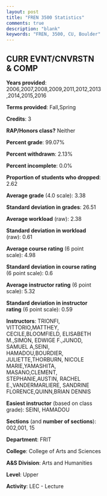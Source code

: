 ```yaml
---
layout: post
title: "FREN 3500 Statistics"
comments: true
description: "blank"
keywords: "FREN, 3500, CU, Boulder"
--- 
```

<head>
<script src="https://ajax.googleapis.com/ajax/libs/jquery/2.1.3/jquery.min.js"></script>
<script src="https://dl.dropboxusercontent.com/s/pc42nxpaw1ea4o9/highcharts.js?dl=0"></script>
<!-- <script src="../assets/js/highcharts.js"></script> -->
<style type="text/css">@font-face {
	font-family: "Bebas Neue";
	src: url(https://www.filehosting.org/file/details/544349/BebasNeue%20Regular.otf) format("opentype");
	}
	h1.Bebas { 
		font-family: "Bebas Neue", Verdana, Tahoma;
	}
</style>
</head>
<body>
	<div id="container" style="float: right; width: 45%; height: 88%; margin-left: 2.5%; margin-right: 2.5%;"></div>
	<script language="JavaScript">
		$(document).ready(function() {
		var chart = {type: 'column'};
		var title = {text: 'Grade Distribution'};
		var xAxis = {categories: ['A','B','C','D','F'],crosshair: true};
		var yAxis = {min: 0,title: {text: 'Percentage'}};
		var tooltip = {headerFormat: '<center><b><span style="font-size:20px">{point.key}</span></b></center>',
		               pointFormat: '<td style="padding:0"><b>{point.y:.1f}%</b></td>',
		               footerFormat: '</table>',shared: true,useHTML: true};
		var plotOptions = {column: {pointPadding: 0.0,borderWidth: 0}};  
		var credits = {enabled: false};var series= [{name: 'Percent',data: [53.39,38.01,5.88,0.45,2.26,]}];
		var json = {};
		json.chart = chart;
		json.title = title;
		json.tooltip = tooltip;
		json.xAxis = xAxis;
		json.yAxis = yAxis;  
		json.series = series;
		json.plotOptions = plotOptions;  
		json.credits = credits;
		$('#container').highcharts(json);
	});
	</script>
</body>
			   
## CURR EVNT/CNVRSTN & COMP

**Years provided**: 2006,2007,2008,2009,2011,2012,2013,2014,2015,2016

**Terms provided**: Fall,Spring

**Credits**: 3

**RAP/Honors class?** Neither

**Percent grade**: 99.07%

**Percent withdrawn**: 2.13%

**Percent incomplete**: 0.0%

**Proportion of students who dropped**: 2.62

**Average grade** (4.0 scale): 3.38

**Standard deviation in grades**: 26.51

**Average workload** (raw): 2.38

**Standard deviation in workload** (raw): 0.61

**Average course rating** (6 point scale): 4.98

**Standard deviation in course rating** (6 point scale): 0.6

**Average instructor rating** (6 point scale): 5.32

**Standard deviation in instructor rating** (6 point scale): 0.59

**Instructors**: TRIONFI, VITTORIO,MATTHEY, CECILE,BLOOMFIELD, ELISABETH M.,SIMON, EDWIGE F.,JUNOD, SAMUEL A,SEINI, HAMADOU,BOURDIER, JULIETTE,THORBURN, NICOLE MARIE,YAMASHITA, MASANO,CLEMENT, STEPHANIE,AUSTIN, RACHEL E.,VANDERMARLIERE, SANDRINE FLORENCE,QUINN,BRIAN DENNIS

**Easiest instructor** (based on class grade): SEINI, HAMADOU

**Sections** (and **number of sections**): 002,001, 15

**Department**: FRIT

**College**: College of Arts and Sciences

**A&S Division**: Arts and Humanities

**Level**: Upper

**Activity**: LEC - Lecture